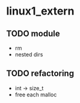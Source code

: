 # linux1_extern

## TODO module
* rm
* nested dirs

## TODO refactoring
* int -> size_t
* free each malloc
